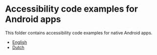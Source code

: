 # Accessibility code examples for Android apps

This folder contains accessibility code examples for native Android apps.

* [English](/en#readme)
* [Dutch](/nl#readme)
